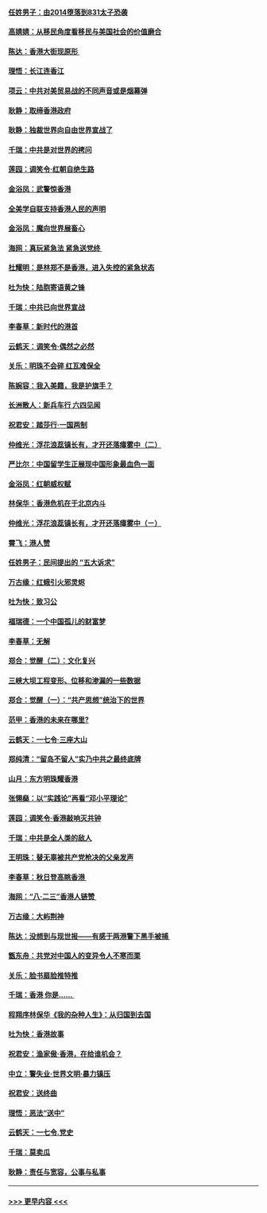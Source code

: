 #### [任姓男子：由2014堕落到831太子恐袭](../pages/nsc993/n11496683.md?t=09040211) 
#### [高婧婧：从移民角度看移民与美国社会的价值磨合](../pages/nsc993/n11495757.md?t=09040211) 
#### [陈达：香港大街现原形 ](../pages/nsc993/n11495441.md?t=09040211) 
#### [理悟：长江连香江](../pages/nsc993/n11495377.md?t=09040211) 
#### [项云：中共对美贸易战的不同声音或是烟幕弹](../pages/nsc993/n11494929.md?t=09040211) 
#### [耿静：取缔香港政府](../pages/nsc993/n11494218.md?t=09040211) 
#### [耿静：独裁世界向自由世界宣战了](../pages/nsc993/n11494190.md?t=09040211) 
#### [千瑞：中共是对世界的拷问](../pages/nsc993/n11493021.md?t=09040211) 
#### [莲园：调笑令‧红朝自绝生路](../pages/nsc993/n11493011.md?t=09040211) 
#### [金浴凤：武警惊香港](../pages/nsc993/n11492994.md?t=09040211) 
#### [全美学自联支持香港人民的声明](../pages/nsc993/n11492630.md?t=09040211) 
#### [金浴凤：魔向世界展畜心](../pages/nsc993/n11492599.md?t=09040211) 
#### [海网：真玩紧急法 紧急送党终 ](../pages/nsc993/n11492535.md?t=09040211) 
#### [杜耀明：是林郑不是香港，进入失控的紧急状态](../pages/nsc993/n11491420.md?t=09040211) 
#### [吐为快：陆胞寄语黄之锋](../pages/nsc993/n11491117.md?t=09040211) 
#### [千瑞：中共已向世界宣战](../pages/nsc993/n11490123.md?t=09040211) 
#### [李春草：新时代的港首](../pages/nsc993/n11489864.md?t=09040211) 
#### [云鹤天：调笑令·偶然之必然](../pages/nsc993/n11489701.md?t=09040211) 
#### [关乐：明珠不会碎 红瓦难保全](../pages/nsc993/n11489647.md?t=09040211) 
#### [陈婉容：我入美籍，我是护旗手？](../pages/nsc993/n11487908.md?t=09040211) 
#### [长洲散人：新兵车行 六四见闻](../pages/nsc993/n11487729.md?t=09040211) 
#### [祝君安：踏莎行‧一国两制](../pages/nsc993/n11487699.md?t=09040211) 
#### [仲维光：浮花浪蕊镇长有，才开还落瘴雾中（二）](../pages/nsc993/n11483286.md?t=09040211) 
#### [严比尔：中国留学生正展现中国形象最血色一面](../pages/nsc993/n11485145.md?t=09040211) 
#### [金浴凤：红朝威权赋](../pages/nsc993/n11485191.md?t=09040211) 
#### [林保华：香港危机在于北京内斗](../pages/nsc993/n11484593.md?t=09040211) 
#### [仲维光：浮花浪蕊镇长有，才开还落瘴雾中（ㄧ）](../pages/nsc993/n11483259.md?t=09040211) 
#### [霄飞：港人赞](../pages/nsc993/n11482957.md?t=09040211) 
#### [任姓男子：民间提出的 “五大诉求”](../pages/nsc993/n11482897.md?t=09040211) 
#### [万古缘：红蛾引火邪灵烬](../pages/nsc993/n11482886.md?t=09040211) 
#### [吐为快：致习公](../pages/nsc993/n11482867.md?t=09040211) 
#### [福瑞德：一个中国孤儿的财富梦](../pages/nsc993/n11482817.md?t=09040211) 
#### [李春草：无解](../pages/nsc993/n11482791.md?t=09040211) 
#### [郑合：觉醒（二）：文化复兴](../pages/nsc993/n11478025.md?t=09040211) 
#### [三峡大坝工程变形、位移和渗漏的一些数据](../pages/nsc993/n11478232.md?t=09040211) 
#### [郑合：觉醒（一）：“共产思想”统治下的世界](../pages/nsc993/n11477663.md?t=09040211) 
#### [范甲：香港的未来在哪里?](../pages/nsc993/n11477249.md?t=09040211) 
#### [云鹤天：一七令·三座大山](../pages/nsc993/n11477192.md?t=09040211) 
#### [郑纯清：“留岛不留人”实乃中共之最终底牌](../pages/nsc993/n11476160.md?t=09040211) 
#### [山月：东方明珠耀香港](../pages/nsc993/n11476077.md?t=09040211) 
#### [张翎燊：以“实践论”再看“邓小平理论”](../pages/nsc993/n11475733.md?t=09040211) 
#### [莲园：调笑令‧香港敲响灭共钟](../pages/nsc993/n11475723.md?t=09040211) 
#### [千瑞：中共是全人类的敌人](../pages/nsc993/n11475329.md?t=09040211) 
#### [王明珠：替无辜被共产党枪决的父亲发声](../pages/nsc993/n11474570.md?t=09040211) 
#### [李春草：秋日登高眺香港 ](../pages/nsc993/n11474491.md?t=09040211) 
#### [海网：“八·二三”香港人链赞 ](../pages/nsc993/n11474538.md?t=09040211) 
#### [万古缘：大屿荆神](../pages/nsc993/n11474401.md?t=09040211) 
#### [陈达：没想到与现世报——有感于两港警下黑手被捕 ](../pages/nsc993/n11472557.md?t=09040211) 
#### [甑东舟：共党对中国人的变异令人不寒而栗](../pages/nsc993/n11472496.md?t=09040211) 
#### [关乐：脸书扇脸推特推](../pages/nsc993/n11472488.md?t=09040211) 
#### [千瑞：香港  你是…… ](../pages/nsc993/n11472459.md?t=09040211) 
#### [程翔序林保华《我的杂种人生》：从归国到去国](../pages/nsc993/n11472369.md?t=09040211) 
#### [吐为快：香港故事](../pages/nsc993/n11471931.md?t=09040211) 
#### [祝君安：渔家傲‧香港，在给谁机会？](../pages/nsc993/n11469718.md?t=09040211) 
#### [中立：警失业‧世界文明‧暴力镇压](../pages/nsc993/n11467566.md?t=09040211) 
#### [祝君安：送终曲](../pages/nsc993/n11467546.md?t=09040211) 
#### [理悟：恶法“送中”](../pages/nsc993/n11467290.md?t=09040211) 
#### [云鹤天：一七令.党史](../pages/nsc993/n11464122.md?t=09040211) 
#### [千瑞：莫卖瓜](../pages/nsc993/n11463014.md?t=09040211) 
#### [耿静：责任与宽容，公事与私事](../pages/nsc993/n11462810.md?t=09040211) 

----
#### [ >>> 更早内容 <<< ](../indexes/nsc993-earlier.md)
